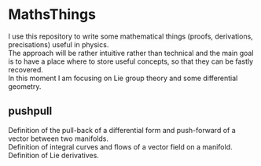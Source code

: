 # MathsThings
I use this repository to write some mathematical things (proofs, derivations, precisations) useful in physics.  
The approach will be rather intuitive rather than technical and the main goal is to have a place where to store useful concepts, so that they can be fastly recovered.  
In this moment I am focusing on Lie group theory and some differential geometry.  
  
 ## pushpull
 Definition of the pull-back of a differential form and push-forward of a vector between two manifolds.  
 Definition of integral curves and flows of a vector field on a manifold.  
 Definition of Lie derivatives.
